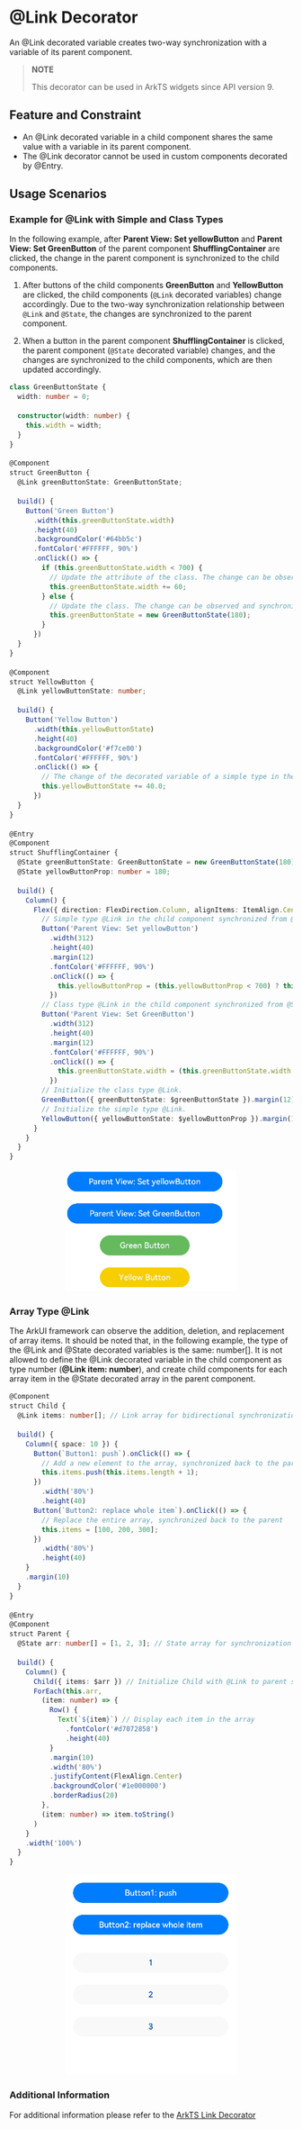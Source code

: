 # @Link Decorator

An @Link decorated variable creates two-way synchronization with a variable of its parent component.

> **NOTE**
>
> This decorator can be used in ArkTS widgets since API version 9.

## Feature and Constraint

- An @Link decorated variable in a child component shares the same value with a variable in its parent component.
- The @Link decorator cannot be used in custom components decorated by @Entry.

## Usage Scenarios
### Example for @Link with Simple and Class Types

In the following example, after **Parent View: Set yellowButton** and **Parent View: Set GreenButton** of the parent component **ShufflingContainer** are clicked, the change in the parent component is synchronized to the child components.

  1. After buttons of the child components **GreenButton** and **YellowButton** are clicked, the child components (`@Link` decorated variables) change accordingly. Due to the two-way synchronization relationship between `@Link` and `@State`, the changes are synchronized to the parent component.
  
  2. When a button in the parent component **ShufflingContainer** is clicked, the parent component (`@State` decorated variable) changes, and the changes are synchronized to the child components, which are then updated accordingly.

```ts
class GreenButtonState {
  width: number = 0;

  constructor(width: number) {
    this.width = width;
  }
}

@Component
struct GreenButton {
  @Link greenButtonState: GreenButtonState;

  build() {
    Button('Green Button')
      .width(this.greenButtonState.width)
      .height(40)
      .backgroundColor('#64bb5c')
      .fontColor('#FFFFFF, 90%')
      .onClick(() => {
        if (this.greenButtonState.width < 700) {
          // Update the attribute of the class. The change can be observed and synchronized back to the parent component.
          this.greenButtonState.width += 60;
        } else {
          // Update the class. The change can be observed and synchronized back to the parent component.
          this.greenButtonState = new GreenButtonState(180);
        }
      })
  }
}

@Component
struct YellowButton {
  @Link yellowButtonState: number;

  build() {
    Button('Yellow Button')
      .width(this.yellowButtonState)
      .height(40)
      .backgroundColor('#f7ce00')
      .fontColor('#FFFFFF, 90%')
      .onClick(() => {
        // The change of the decorated variable of a simple type in the child component can be synchronized back to the parent component.
        this.yellowButtonState += 40.0;
      })
  }
}

@Entry
@Component
struct ShufflingContainer {
  @State greenButtonState: GreenButtonState = new GreenButtonState(180);
  @State yellowButtonProp: number = 180;

  build() {
    Column() {
      Flex({ direction: FlexDirection.Column, alignItems: ItemAlign.Center }) {
        // Simple type @Link in the child component synchronized from @State in the parent component.
        Button('Parent View: Set yellowButton')
          .width(312)
          .height(40)
          .margin(12)
          .fontColor('#FFFFFF, 90%')
          .onClick(() => {
            this.yellowButtonProp = (this.yellowButtonProp < 700) ? this.yellowButtonProp + 40 : 100;
          })
        // Class type @Link in the child component synchronized from @State in the parent component.
        Button('Parent View: Set GreenButton')
          .width(312)
          .height(40)
          .margin(12)
          .fontColor('#FFFFFF, 90%')
          .onClick(() => {
            this.greenButtonState.width = (this.greenButtonState.width < 700) ? this.greenButtonState.width + 100 : 100;
          })
        // Initialize the class type @Link.
        GreenButton({ greenButtonState: $greenButtonState }).margin(12)
        // Initialize the simple type @Link.
        YellowButton({ yellowButtonState: $yellowButtonProp }).margin(12)
      }
    }
  }
}
```
<div style="text-align:center">
    <img src='../images/image-basic/v6.gif'>
</div>

### Array Type @Link

The ArkUI framework can observe the addition, deletion, and replacement of array items. It should be noted that, in the following example, the type of the @Link and @State decorated variables is the same: number[]. It is not allowed to define the @Link decorated variable in the child component as type number (**@Link item: number**), and create child components for each array item in the @State decorated array in the parent component.

```ts
@Component
struct Child {
  @Link items: number[]; // Link array for bidirectional synchronization

  build() {
    Column({ space: 10 }) {
      Button(`Button1: push`).onClick(() => {
        // Add a new element to the array, synchronized back to the parent
        this.items.push(this.items.length + 1);
      })
        .width('80%')
        .height(40)
      Button(`Button2: replace whole item`).onClick(() => {
        // Replace the entire array, synchronized back to the parent
        this.items = [100, 200, 300];
      })
        .width('80%')
        .height(40)
    }
    .margin(10)
  }
}

@Entry
@Component
struct Parent {
  @State arr: number[] = [1, 2, 3]; // State array for synchronization

  build() {
    Column() {
      Child({ items: $arr }) // Initialize Child with @Link to parent state array
      ForEach(this.arr,
        (item: number) => {
          Row() {
            Text(`${item}`) // Display each item in the array
              .fontColor('#d7072858')
              .height(40)
          }
          .margin(10)
          .width('80%')
          .justifyContent(FlexAlign.Center)
          .backgroundColor('#1e000000')
          .borderRadius(20)
        },
        (item: number) => item.toString()
      )
    }
    .width('100%')
  }
}
```

<div style="text-align:center">
    <img src='../images/image-basic/v7.gif'>
</div>

### Additional Information
For additional information please refer to the [ArkTS Link Decorator](https://github.com/eclipse-oniro-mirrors/docs/blob/OpenHarmony-4.1-Release/en/application-dev/quick-start/arkts-link.md)